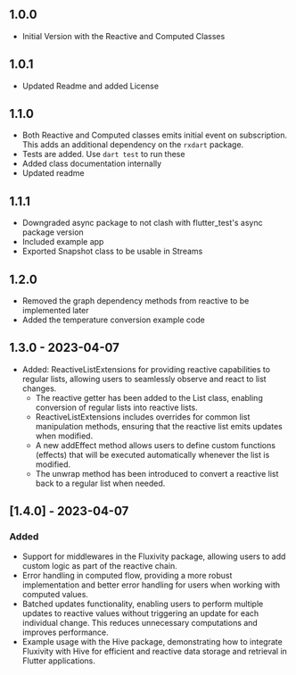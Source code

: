 ## 1.0.0

* Initial Version with the Reactive and Computed Classes

## 1.0.1

* Updated Readme and added License

## 1.1.0

* Both Reactive and Computed classes emits initial event on subscription. This adds an additional dependency on the `rxdart` package.
* Tests are added. Use `dart test` to run these
* Added class documentation internally
* Updated readme

## 1.1.1
* Downgraded async package to not clash with flutter_test's async package version
* Included example app
* Exported Snapshot class to be usable in Streams

## 1.2.0
* Removed the graph dependency methods from reactive to be implemented later
* Added the temperature conversion example code

## 1.3.0  - 2023-04-07
* Added: ReactiveListExtensions for providing reactive capabilities to regular lists, allowing users to seamlessly observe and react to list changes.
  * The reactive getter has been added to the List class, enabling conversion of regular lists into reactive lists.
  * ReactiveListExtensions includes overrides for common list manipulation methods, ensuring that the reactive list emits updates when modified.
  * A new addEffect method allows users to define custom functions (effects) that will be executed automatically whenever the list is modified.
  * The unwrap method has been introduced to convert a reactive list back to a regular list when needed.

## [1.4.0] - 2023-04-07

### Added
- Support for middlewares in the Fluxivity package, allowing users to add custom logic as part of the reactive chain.
- Error handling in computed flow, providing a more robust implementation and better error handling for users when working with computed values.
- Batched updates functionality, enabling users to perform multiple updates to reactive values without triggering an update for each individual change. This reduces unnecessary computations and improves performance.
- Example usage with the Hive package, demonstrating how to integrate Fluxivity with Hive for efficient and reactive data storage and retrieval in Flutter applications.